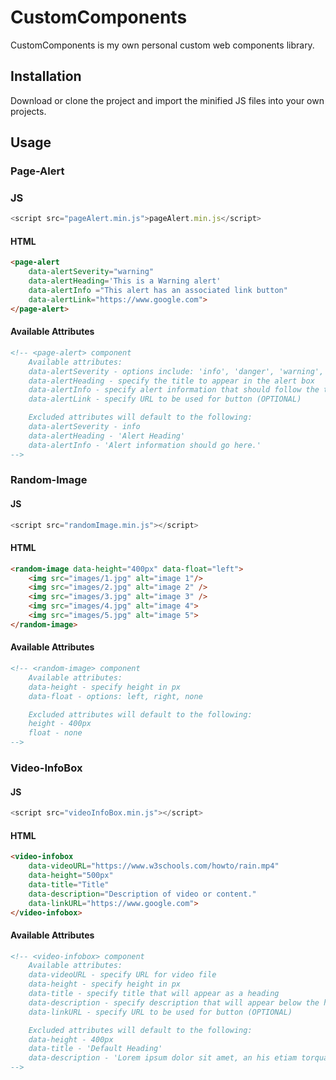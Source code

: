 # CustomComponents

CustomComponents is my own personal custom web components library.

## Installation

Download or clone the project and import the minified JS files into your own projects. 

## Usage 
### Page-Alert
### JS
```javascript
<script src="pageAlert.min.js">pageAlert.min.js</script>
```
#### HTML
```html
<page-alert 
    data-alertSeverity="warning" 
    data-alertHeading='This is a Warning alert' 
    data-alertInfo ="This alert has an associated link button"
    data-alertLink="https://www.google.com">
</page-alert>
```

#### Available Attributes
```html
<!-- <page-alert> component
    Available attributes:
    data-alertSeverity - options include: 'info', 'danger', 'warning', 'success'
    data-alertHeading - specify the title to appear in the alert box
    data-alertInfo - specify alert information that should follow the title
    data-alertLink - specify URL to be used for button (OPTIONAL)

    Excluded attributes will default to the following:
    data-alertSeverity - info
    data-alertHeading - 'Alert Heading'
    data-alertInfo - 'Alert information should go here.'
-->   
```

### Random-Image
#### JS
```javascript
<script src="randomImage.min.js"></script>
```
#### HTML
```html
<random-image data-height="400px" data-float="left">
    <img src="images/1.jpg" alt="image 1"/>
    <img src="images/2.jpg" alt="image 2" />
    <img src="images/3.jpg" alt="image 3" />
    <img src="images/4.jpg" alt="image 4">
    <img src="images/5.jpg" alt="image 5">
</random-image>
```

#### Available Attributes
```html
<!-- <random-image> component
    Available attributes:
    data-height - specify height in px
    data-float - options: left, right, none

    Excluded attributes will default to the following:
    height - 400px
    float - none
-->    
```

### Video-InfoBox
#### JS
```javascript
<script src="videoInfoBox.min.js"></script>
```
#### HTML
```html
<video-infobox 
    data-videoURL="https://www.w3schools.com/howto/rain.mp4" 
    data-height="500px"
    data-title="Title" 
    data-description="Description of video or content." 
    data-linkURL="https://www.google.com">
</video-infobox>
```

#### Available Attributes
```html
<!-- <video-infobox> component
    Available attributes:
    data-videoURL - specify URL for video file
    data-height - specify height in px
    data-title - specify title that will appear as a heading
    data-description - specify description that will appear below the heading
    data-linkURL - specify URL to be used for button (OPTIONAL)

    Excluded attributes will default to the following:
    data-height - 400px
    data-title - 'Default Heading'
    data-description - 'Lorem ipsum dolor sit amet, an his etiam torquatos.'
-->   
```
